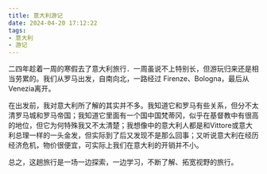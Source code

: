 ```yaml
---
title: 意大利游记
date: 2024-04-20 17:12:22
tags: 
- 意大利
- 游记
---
```


二四年趁着一周的寒假去了意大利旅行．一周虽说不上特别长，但游玩归来还是相当劳累的。我们从罗马出发，自南向北，一路经过 Firenze、Bologna，最后从Venezia离开。

在出发前，我对意大利所了解的其实并不多。我知道它和罗马有些关系，但分不太清罗马城和罗马帝国；我知道它里面有一个国中国梵蒂冈，似乎在基督教中有很高的地位，但它为何特殊我又不太清楚；我想像中的意大利人都是和Vittore或意大利总理一样的一头金发，但实际到了后又发现不是那么回事；又听说意大利在经历经济危机，物价很便宜，可实际上我们在意大利的开销并不小。

总之，这趟旅行是一场一边探索，一边学习，不断了解、拓宽视野的旅行。
